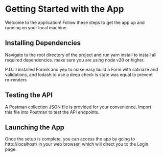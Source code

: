 # Getting Started with the App

Welcome to the application! Follow these steps to get the app up and running on your local machine.



## Installing Dependencies

Navigate to the root directory of the project and run yarn install to install all required dependencies. make sure you are using node v20 or higher.

P.D.: I installed Formik and yep to make easy build a Form with satinaze and validations, and lodash to use a deep check is state was equal to prevent re-renders

## Testing the API

A Postman collection JSON file is provided for your convenience. Import this file into Postman to test the API endpoints.

## Launching the App

Once the setup is complete, you can access the app by going to http://localhost/ in your web browser, which will direct you to the Login page.
